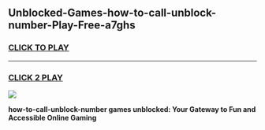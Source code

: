 
## Unblocked-Games-how-to-call-unblock-number-Play-Free-a7ghs
<h3>
<a href="https://premium76.site?title=how-to-call-unblock-number&ref=21A">CLICK TO PLAY</a></h3>
<hr>

<h3>
<a href="https://premium76.site?title=how-to-call-unblock-number&ref=21A">CLICK 2 PLAY</a>
  
</h3>

<a href="https://premium76.site?title=how-to-call-unblock-number&ref=21A"><img src="https://clearcache.store/games.png"></a>


**how-to-call-unblock-number games unblocked: Your Gateway to Fun and Accessible Online Gaming**
